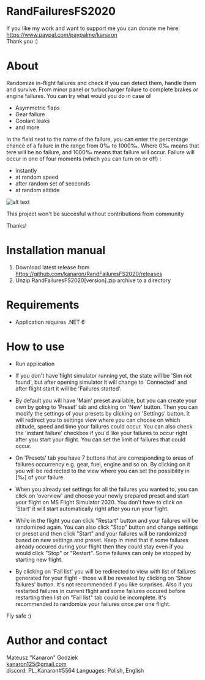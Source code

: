 # RandFailuresFS2020

If you like my work and want to support me you can donate me here:  
https://www.paypal.com/paypalme/kanaron  
Thank you :)

# About

Randomize in-flight failures and check if you can detect them, handle them and survive. From minor panel or turbocharger failure to complete brakes or engine failures.
You can try what would you do in case of
- Asymmetric flaps
- Gear failure
- Coolant leaks
- and more

In the field next to the name of the failure, you can enter the percentage chance of a failure in the range from 0‰ to 1000‰. Where 0‰ means that tere will be no failure, and 1000‰ means that failure will occur.
Failure will occur in one of four moments (which you can turn on or off) :
- instantly
- at random speed
- after random set of secconds
- at random altitide

![alt text](https://github.com/kanaron/RandFailuresFS2020/blob/master/Prev1.jpg?raw=true)

This project won't be succesful without contributions from community

Thanks!

# Installation manual
1. Download latest release from https://github.com/kanaron/RandFailuresFS2020/releases
2. Unzip RandFailuresFS2020[version].zip archive to a directory

# Requirements
- Application requires .NET 6

# How to use
- Run application

- If you don't have flight simulator running yet, the state will be 'Sim not found', but after opening simulator it will change to 'Connected' and after flight start it will be 'Failures started'.

- By default you will have 'Main' preset available, but you can create your own by going to 'Preset' tab and clicking on 'New' button. Then you can modify the settings of your presets by clicking on 'Settings' button. It will redirect you to settings view where you can choose on which altitude, speed and time your failures could occur. You can also check the 'instant failure' checkbox if you'd like your failures to occur right after you start your flight. You can set the limit of failures that could occur.

- On 'Presets' tab you have 7 buttons that are corresponding to areas of failures occurrency e.g. gear, fuel, engine and so on. By clicking on it you will be redirected to the view where you can set the possibility in [‰] of your failure.

- When you already set settings for all the failures you wanted to, you can click on 'overview' and choose your newly prepared preset and start your flight on MS Flight Simulator 2020. You don't have to click on 'Start' it will start automatically right after you run your flight.

- While in the flight you can click "Restart" button and your failures will be randomized again. You can also click "Stop" button and change settings or preset and then click "Start" and your failures will be randomized based on new settings and preset. Keep in mind that if some failures already occured during your flight then they could stay even if you would click "Stop" or "Restart". Some failures can only be stopped by starting new flight.

- By clicking on 'Fail list' you will be redirected to view with list of failures generated for your flight - those will be revealed by clicking on 'Show failures' button. It's not recommended if you like surprises. Also if you restarted failures in current flight and some failures occured before restarting then list on "Fail list" tab could be incomplete. It's recommended to randomize your failures once per one flight.

Fly safe :)

# Author and contact
Mateusz "Kanaron" Godziek  
kanaron125@gmail.com  
discord: PL_Kanaron#5564
Languages: Polish, English 
